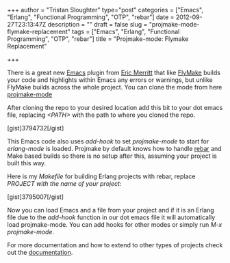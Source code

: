 +++
author = "Tristan Sloughter"
type="post"
categories = ["Emacs", "Erlang", "Functional Programming", "OTP", "rebar"]
date = 2012-09-27T23:13:47Z
description = ""
draft = false
slug = "projmake-mode-flymake-replacement"
tags = ["Emacs", "Erlang", "Functional Programming", "OTP", "rebar"]
title = "Projmake-mode: Flymake Replacement"

+++

There is a great new [Emacs](http://www.gnu.org/software/emacs/ "Emacs") plugin from [Eric Merritt](http://blog.ericbmerritt.com/ "Eric Merritt") that like [FlyMake](http://www.emacswiki.org/emacs/FlyMake "FlyMake") builds your code and highlights within Emacs any errors or warnings, but unlike FlyMake builds across the whole project. You can clone the mode from here [projmake-mode](https://github.com/ericbmerritt/projmake-mode "projmake-mode")  
  
After cloning the repo to your desired location add this bit to your dot emacs file, replacing _&lt;PATH&gt;_ with the path to where you cloned the repo.  
  
[gist]3794732[/gist]  
  
This Emacs code also uses _add-hook_ to set _projmake-mode_ to start for _erlang-mode_ is loaded. Projmake by default knows how to handle [rebar](https://github.com/basho/rebar "rebar") and Make based builds so there is no setup after this, assuming your project is built this way.  
  
Here is my _Makefile_ for building Erlang projects with rebar, replace _PROJECT<em> with the name of your project:_</em>  
  
[gist]3795007[/gist]  
  
Now you can load Emacs and a file from your project and if it is an Erlang file due to the _add-hook_ function in our dot emacs file it will automatically load projmake-mode. You can add hooks for other modes or simply run _M-x projmake-mode_.  
  
For more documentation and how to extend to other types of projects check out the [documentation](https://github.com/ericbmerritt/projmake-mode/blob/master/README.md "README").

